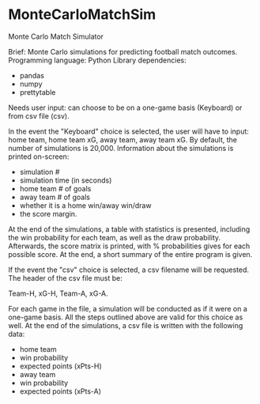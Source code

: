 # MonteCarloMatchSim
Monte Carlo Match Simulator

Brief: Monte Carlo simulations for predicting football match outcomes.
Programming language: Python
Library dependencies: 

- pandas
- numpy
- prettytable


Needs user input: can choose to be on a one-game basis (Keyboard) or from csv file (csv).

In the event the "Keyboard" choice is selected, the user will have to input: home team, home team xG, away team, away team xG.
By default, the number of simulations is 20,000. Information about the simulations is printed on-screen: 

- simulation #
- simulation time (in seconds)
- home team # of goals
- away team # of goals
- whether it is a home win/away win/draw
- the score margin.

At the end of the simulations, a table with statistics is presented, including the win probability for each team, as well as the draw probability.
Afterwards, the score matrix is printed, with % probabilities gives for each possible score. 
At the end, a short summary of the entire program is given.

If the event the "csv" choice is selected, a csv filename will be requested. The header of the csv file must be: 

Team-H, xG-H, Team-A, xG-A.

For each game in the file, a simulation will be conducted as if it were on a one-game basis. All the steps outlined above are valid for this choice as well. 
At the end of the simulations, a csv file is written with the following data:

- home team
- win probability
- expected points (xPts-H)
- away team
- win probability
- expected points (xPts-A)

